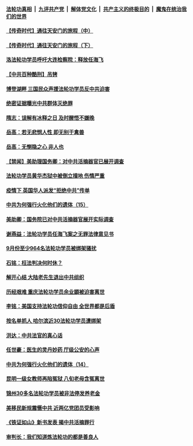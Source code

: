 

####  [法轮功真相](../../../../basic/blob/master/README.md?t=10241631) &nbsp;|&nbsp; [九评共产党](../../../../9ping.md/blob/master/README.md?t=10241631) &nbsp;|&nbsp; [解体党文化](../../../../jtdwh.md/blob/master/README.md?t=10241631)  &nbsp;|&nbsp; [共产主义的终极目的](../../../../gczydzjmd.md/blob/master/README.md?t=10241631) &nbsp;|&nbsp; [魔鬼在统治我们的世界](../../../../mgztzwmdsj.md/blob/master/README.md?t=10241631) 

#### [【传奇时代】通往天安门的旅程（中）](../pages/prog424/a102970169.md?t=10241631) 

#### [【传奇时代】通往天安门的旅程（下）](../pages/prog424/a102970163.md?t=10241631) 

#### [洛法轮功学员呼吁大连检察院：释放任海飞](../pages/prog424/a102969857.md?t=10241631) 

#### [【中共百种酷刑】吊铐](../pages/prog424/a102969827.md?t=10241631) 

#### [博登湖畔 三国民众声援法轮功学员反中共迫害](../pages/prog424/a102969803.md?t=10241631) 

#### [绝密证据曝光中共群体灭绝罪](../pages/prog424/a102969446.md?t=10241631) 

#### [隋志：误解有冰释之日 及时醒悟不嫌晚](../pages/prog424/a102968950.md?t=10241631) 

#### [岳高：若无悲悯人性 即无别于禽兽](../pages/prog424/a102968541.md?t=10241631) 

#### [岳高：无恻隐之心 非人也](../pages/prog424/a102968156.md?t=10241631) 

#### [【禁闻】美助理国务卿：对中共活摘器官已展开调查](../pages/prog424/a102967762.md?t=10241631) 

#### [法轮功学员黄华杰狱中被倒立撞地 伤情严重](../pages/prog424/a102967198.md?t=10241631) 

#### [疫情下 英国华人派发“拒绝中共”传单](../pages/prog424/a102967173.md?t=10241631) 

#### [中共为何强行火化他们的遗体（15）](../pages/prog424/a102966369.md?t=10241631) 

#### [美助卿：国务院已对中共活摘器官展开实际调查](../pages/prog424/a102966019.md?t=10241631) 

#### [谢燕益：法轮功学员任海飞案之无罪法律意见书](../pages/prog424/a102965321.md?t=10241631) 

#### [9月份至少964名法轮功学员被绑架骚扰](../pages/prog424/a102965280.md?t=10241631) 

#### [石铭：枉法判决何时休？](../pages/prog424/a102964615.md?t=10241631) 

#### [解开心结 大陆老先生退出中共组织](../pages/prog424/a102964417.md?t=10241631) 

#### [历经艰难 重庆法轮功学员余业顗被迫害离世](../pages/prog424/a102963098.md?t=10241631) 

#### [李铭：美国支持法轮功信仰自由 全世界都是后盾](../pages/prog424/a102963547.md?t=10241631) 

#### [按名单抓人 哈尔滨近30法轮功学员遭绑架](../pages/prog424/a102963477.md?t=10241631) 

#### [洪达：中共法官的真心话](../pages/prog424/a102963197.md?t=10241631) 

#### [任世豪：医生的灵丹妙药 厅级公安的心声](../pages/prog424/a102962892.md?t=10241631) 

#### [中共为何强行火化他们的遗体（14）](../pages/prog424/a102962893.md?t=10241631) 

#### [昆明一级女教师再陷冤狱 八旬老母含冤离世](../pages/prog424/a102962888.md?t=10241631) 

#### [锦州30多名法轮功学员被非法停发养老金](../pages/prog424/a102962208.md?t=10241631) 

#### [美移民新规震慑中共 近两亿党团员受影响](../pages/prog424/a102962187.md?t=10241631) 

#### [《铁证如山》新书发表 揭中共活摘罪行](../pages/prog424/a102961627.md?t=10241631) 

#### [审判长：我们知道炼法轮功的都是善良人](../pages/prog424/a102961388.md?t=10241631) 


